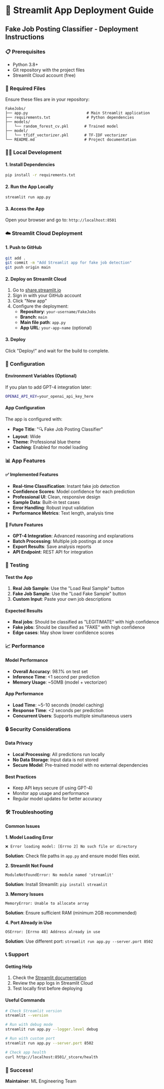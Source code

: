 # 🚀 Streamlit App Deployment Guide

## Fake Job Posting Classifier - Deployment Instructions

### 📋 Prerequisites

- Python 3.8+
- Git repository with the project files
- Streamlit Cloud account (free)

### 📁 Required Files

Ensure these files are in your repository:
```
FakeJobs/
├── app.py                          # Main Streamlit application
├── requirements.txt                # Python dependencies
├── models/
│   └── random_forest_cv.pkl       # Trained model
├── model/
│   └── tfidf_vectorizer.pkl       # TF-IDF vectorizer
└── README.md                      # Project documentation
```

### 🏃‍♂️ Local Development

#### 1. Install Dependencies
```bash
pip install -r requirements.txt
```

#### 2. Run the App Locally
```bash
streamlit run app.py
```

#### 3. Access the App
Open your browser and go to: `http://localhost:8501`

### ☁️ Streamlit Cloud Deployment

#### 1. Push to GitHub
```bash
git add .
git commit -m "Add Streamlit app for fake job detection"
git push origin main
```

#### 2. Deploy on Streamlit Cloud

1. Go to [share.streamlit.io](https://share.streamlit.io)
2. Sign in with your GitHub account
3. Click "New app"
4. Configure the deployment:
   - **Repository**: `your-username/FakeJobs`
   - **Branch**: `main`
   - **Main file path**: `app.py`
   - **App URL**: `your-app-name` (optional)

#### 3. Deploy
Click "Deploy!" and wait for the build to complete.

### 🔧 Configuration

#### Environment Variables (Optional)
If you plan to add GPT-4 integration later:
```bash
OPENAI_API_KEY=your_openai_api_key_here
```

#### App Configuration
The app is configured with:
- **Page Title**: "🔍 Fake Job Posting Classifier"
- **Layout**: Wide
- **Theme**: Professional blue theme
- **Caching**: Enabled for model loading

### 📊 App Features

#### ✅ Implemented Features
- **Real-time Classification**: Instant fake job detection
- **Confidence Scores**: Model confidence for each prediction
- **Professional UI**: Clean, responsive design
- **Sample Data**: Built-in test cases
- **Error Handling**: Robust input validation
- **Performance Metrics**: Text length, analysis time

#### 🔮 Future Features
- **GPT-4 Integration**: Advanced reasoning and explanations
- **Batch Processing**: Multiple job postings at once
- **Export Results**: Save analysis reports
- **API Endpoint**: REST API for integration

### 🧪 Testing

#### Test the App
1. **Real Job Sample**: Use the "Load Real Sample" button
2. **Fake Job Sample**: Use the "Load Fake Sample" button
3. **Custom Input**: Paste your own job descriptions

#### Expected Results
- **Real jobs**: Should be classified as "LEGITIMATE" with high confidence
- **Fake jobs**: Should be classified as "FAKE" with high confidence
- **Edge cases**: May show lower confidence scores

### 📈 Performance

#### Model Performance
- **Overall Accuracy**: 98.1% on test set
- **Inference Time**: <1 second per prediction
- **Memory Usage**: ~50MB (model + vectorizer)

#### App Performance
- **Load Time**: ~5-10 seconds (model caching)
- **Response Time**: <2 seconds per prediction
- **Concurrent Users**: Supports multiple simultaneous users

### 🔒 Security Considerations

#### Data Privacy
- **Local Processing**: All predictions run locally
- **No Data Storage**: Input data is not stored
- **Secure Model**: Pre-trained model with no external dependencies

#### Best Practices
- Keep API keys secure (if using GPT-4)
- Monitor app usage and performance
- Regular model updates for better accuracy

### 🛠️ Troubleshooting

#### Common Issues

**1. Model Loading Error**
```
❌ Error loading model: [Errno 2] No such file or directory
```
**Solution**: Check file paths in `app.py` and ensure model files exist.

**2. Streamlit Not Found**
```
ModuleNotFoundError: No module named 'streamlit'
```
**Solution**: Install Streamlit: `pip install streamlit`

**3. Memory Issues**
```
MemoryError: Unable to allocate array
```
**Solution**: Ensure sufficient RAM (minimum 2GB recommended)

**4. Port Already in Use**
```
OSError: [Errno 48] Address already in use
```
**Solution**: Use different port: `streamlit run app.py --server.port 8502`

### 📞 Support

#### Getting Help
1. Check the [Streamlit documentation](https://docs.streamlit.io)
2. Review the app logs in Streamlit Cloud
3. Test locally first before deploying

#### Useful Commands
```bash
# Check Streamlit version
streamlit --version

# Run with debug mode
streamlit run app.py --logger.level debug

# Run with custom port
streamlit run app.py --server.port 8502

# Check app health
curl http://localhost:8501/_stcore/health
```

### 🎉 Success!


**Maintainer**: ML Engineering Team 
